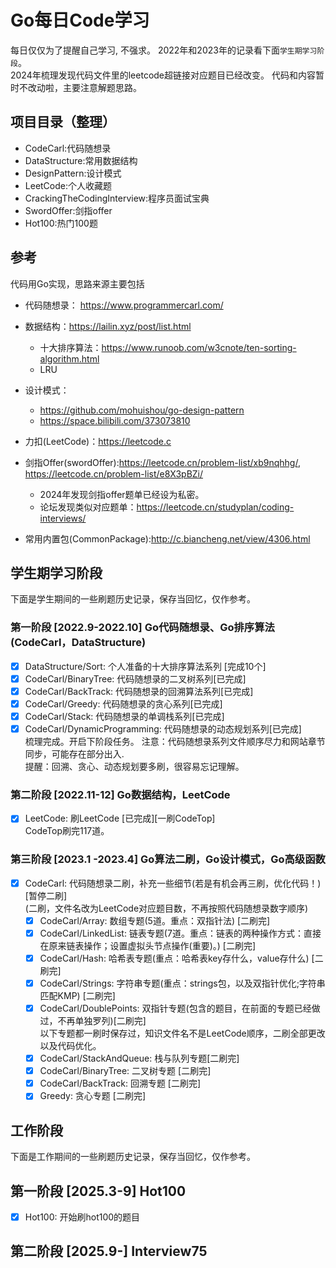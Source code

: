 # Go每日Code学习
每日仅仅为了提醒自己学习, 不强求。
2022年和2023年的记录看下面`学生期学习阶段`。  
2024年梳理发现代码文件里的leetcode超链接对应题目已经改变。
代码和内容暂时不改动啦，主要注意解题思路。


## 项目目录（整理）
- CodeCarl:代码随想录
- DataStructure:常用数据结构
- DesignPattern:设计模式
- LeetCode:个人收藏题
- CrackingTheCodingInterview:程序员面试宝典
- SwordOffer:剑指offer
- Hot100:热门100题

## 参考
代码用Go实现，思路来源主要包括
* 代码随想录： https://www.programmercarl.com/
* 数据结构：https://lailin.xyz/post/list.html
  * 十大排序算法：https://www.runoob.com/w3cnote/ten-sorting-algorithm.html
  * LRU
* 设计模式：
  * https://github.com/mohuishou/go-design-pattern
  * https://space.bilibili.com/373073810
* 力扣(LeetCode)：https://leetcode.c
* 剑指Offer(swordOffer):https://leetcode.cn/problem-list/xb9nqhhg/, https://leetcode.cn/problem-list/e8X3pBZi/
  * 2024年发现剑指offer题单已经设为私密。
  * 论坛发现类似对应题单：https://leetcode.cn/studyplan/coding-interviews/

* 常用内置包(CommonPackage):http://c.biancheng.net/view/4306.html

## 学生期学习阶段
下面是学生期间的一些刷题历史记录，保存当回忆，仅作参考。
### 第一阶段 [2022.9-2022.10] Go代码随想录、Go排序算法(CodeCarl，DataStructure)
- [x] DataStructure/Sort: 个人准备的十大排序算法系列 [完成10个]
- [x] CodeCarl/BinaryTree: 代码随想录的二叉树系列[已完成]
- [x] CodeCarl/BackTrack: 代码随想录的回溯算法系列[已完成]  
- [x] CodeCarl/Greedy: 代码随想录的贪心系列[已完成]
- [x] CodeCarl/Stack: 代码随想录的单调栈系列[已完成]
- [x] CodeCarl/DynamicProgramming: 代码随想录的动态规划系列[已完成]   
梳理完成。开启下阶段任务。
注意：代码随想录系列文件顺序尽力和网站章节同步，可能存在部分出入.  
提醒：回溯、贪心、动态规划要多刷，很容易忘记理解。

### 第二阶段 [2022.11-12] Go数据结构，LeetCode
- [x] LeetCode: 刷LeetCode [已完成][一刷CodeTop]  
CodeTop刷完117道。

### 第三阶段 [2023.1 -2023.4] Go算法二刷，Go设计模式，Go高级函数
- [x] CodeCarl: 代码随想录二刷，补充一些细节(若是有机会再三刷，优化代码！)[暂停二刷]  
(二刷，文件名改为LeetCode对应题目数，不再按照代码随想录数字顺序)
  - [x] CodeCarl/Array: 数组专题(5道。重点：双指针法) [二刷完]
  - [x] CodeCarl/LinkedList: 链表专题(7道。重点：链表的两种操作方式：直接在原来链表操作；设置虚拟头节点操作(重要)。) [二刷完]
  - [x] CodeCarl/Hash: 哈希表专题(重点：哈希表key存什么，value存什么) [二刷完]
  - [x] CodeCarl/Strings: 字符串专题(重点：strings包，以及双指针优化;字符串匹配KMP) [二刷完]
  - [x] CodeCarl/DoublePoints: 双指针专题(包含的题目，在前面的专题已经做过，不再单独罗列)[二刷完]  
  以下专题都一刷时保存过，知识文件名不是LeetCode顺序，二刷全部更改以及代码优化。
  - [x] CodeCarl/StackAndQueue: 栈与队列专题[二刷完]
  - [x] CodeCarl/BinaryTree: 二叉树专题 [二刷完]
  - [x] CodeCarl/BackTrack: 回溯专题 [二刷完]
  - [x] Greedy: 贪心专题 [二刷完]

## 工作阶段  

下面是工作期间的一些刷题历史记录，保存当回忆，仅作参考。  

## 第一阶段 [2025.3-9] Hot100
- [x] Hot100: 开始刷hot100的题目

## 第二阶段 [2025.9-] Interview75

